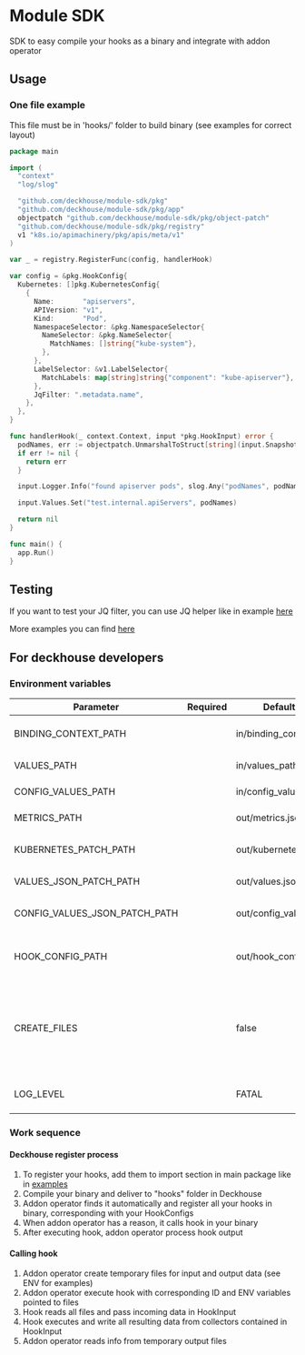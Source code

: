 # Module SDK
SDK to easy compile your hooks as a binary and integrate with addon operator

## Usage

### One file example
This file must be in 'hooks/' folder to build binary (see examples for correct layout)

```go
package main

import (
  "context"
  "log/slog"

  "github.com/deckhouse/module-sdk/pkg"
  "github.com/deckhouse/module-sdk/pkg/app"
  objectpatch "github.com/deckhouse/module-sdk/pkg/object-patch"
  "github.com/deckhouse/module-sdk/pkg/registry"
  v1 "k8s.io/apimachinery/pkg/apis/meta/v1"
)

var _ = registry.RegisterFunc(config, handlerHook)

var config = &pkg.HookConfig{
  Kubernetes: []pkg.KubernetesConfig{
    {
      Name:       "apiservers",
      APIVersion: "v1",
      Kind:       "Pod",
      NamespaceSelector: &pkg.NamespaceSelector{
        NameSelector: &pkg.NameSelector{
          MatchNames: []string{"kube-system"},
        },
      },
      LabelSelector: &v1.LabelSelector{
        MatchLabels: map[string]string{"component": "kube-apiserver"},
      },
      JqFilter: ".metadata.name",
    },
  },
}

func handlerHook(_ context.Context, input *pkg.HookInput) error {
  podNames, err := objectpatch.UnmarshalToStruct[string](input.Snapshots, "apiservers")
  if err != nil {
    return err
  }

  input.Logger.Info("found apiserver pods", slog.Any("podNames", podNames))

  input.Values.Set("test.internal.apiServers", podNames)

  return nil
}

func main() {
  app.Run()
}
```

## Testing

If you want to test your JQ filter, you can use JQ helper like in example [here](https://github.com/deckhouse/module-sdk/blob/main/pkg/jq/jq_test.go)

More examples you can find [here](https://github.com/deckhouse/module-sdk/tree/main/examples)

## For deckhouse developers

### Environment variables

| Parameter | Required | Default value | Description |
| --- | --- | --- | --- |
| BINDING_CONTEXT_PATH |  | in/binding_context.json | Path to binding context file |
| VALUES_PATH |  | in/values_path.json | Path to values file |
| CONFIG_VALUES_PATH |  | in/config_values_path.json | Path to config values file |
| METRICS_PATH |  | out/metrics.json | Path to metrics file |
| KUBERNETES_PATCH_PATH |  | out/kubernetes.json | Path to kubernetes patch file |
| VALUES_JSON_PATCH_PATH |  | out/values.json | Path to values patch file |
| CONFIG_VALUES_JSON_PATCH_PATH |  | out/config_values.json | Path to config values patch file |
| HOOK_CONFIG_PATH |  | out/hook_config.json | Path to dump hook configurations in file |
| CREATE_FILES |  | false | Allow hook to create files by himself (by default, waiting for addon operator to create) |
| LOG_LEVEL |  | FATAL | Log level (suppressed by default) |

### Work sequence

#### Deckhouse register process
1) To register your hooks, add them to import section in main package like in [examples](https://github.com/deckhouse/module-sdk/tree/main/examples)
2) Compile your binary and deliver to "hooks" folder in Deckhouse
3) Addon operator finds it automatically and register all your hooks in binary, corresponding with your HookConfigs
4) When addon operator has a reason, it calls hook in your binary 
5) After executing hook, addon operator process hook output

#### Calling hook
1) Addon operator create temporary files for input and output data (see ENV for examples)
2) Addon operator execute hook with corresponding ID and ENV variables pointed to files
3) Hook reads all files and pass incoming data in HookInput
4) Hook executes and write all resulting data from collectors contained in HookInput
5) Addon operator reads info from temporary output files
